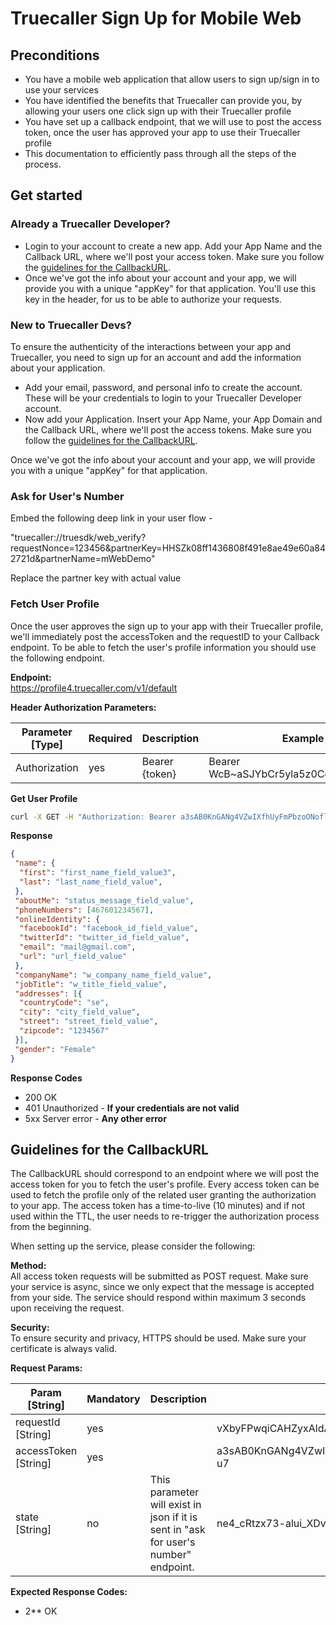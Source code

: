 # Truecaller Sign Up for Mobile Web

## Preconditions

- You have a mobile web application that allow users to sign up/sign in to use your services
- You have identified the benefits that Truecaller can provide you, by allowing your users one click sign up with their Truecaller profile
- You have set up a callback endpoint, that we will use to post the access token, once the user has approved your app to use their Truecaller profile
- This documentation to efficiently pass through all the steps of the process.

## Get started

### Already a Truecaller Developer?

- Login to your account to create a new app. Add your App Name and the Callback URL, where we'll post your access token. Make sure you follow the [guidelines for the CallbackURL](#guidelines-for-the-callbackurl).
- Once we've got the info about your account and your app, we will provide you with a unique "appKey" for that application. You'll use this key in the header, for us to be able to authorize your requests.

### New to Truecaller Devs?

To ensure the authenticity of the interactions between your app and Truecaller, you need to sign up for an account and add the information about your application.

- Add your email, password, and personal info to create the account. These will be your credentials to login to your Truecaller Developer account.
- Now add your Application. Insert your App Name, your App Domain and the Callback URL, where we'll post the access tokens. Make sure you follow the [guidelines for the CallbackURL](#guidelines-for-the-callbackurl).

Once we've got the info about your account and your app, we will provide you with a unique "appKey" for that application.


### Ask for User's Number

Embed the following deep link in your user flow -

"truecaller://truesdk/web_verify?requestNonce=123456&partnerKey=HHSZk08ff1436808f491e8ae49e60a842721d&partnerName=mWebDemo"

Replace the partner key with actual value

### Fetch User Profile

Once the user approves the sign up to your app with their Truecaller profile, we'll immediately post the accessToken and the requestID to your Callback endpoint. To be able to fetch the user's profile information you should use the following endpoint.

**Endpoint:**  
https://profile4.truecaller.com/v1/default

**Header Authorization Parameters:**  

| **Parameter [Type]** | **Required** | **Description**  | **Example**                             |
| -------------------  | ------------ | ---------------- | --------------------------------------- |
| Authorization        | yes          | Bearer {token}   | Bearer WcB~aSJYbCr5yla5z0CdAGfyj3Rruk~8 |

**Get User Profile**  
```bash
curl -X GET -H "Authorization: Bearer a3sAB0KnGANg4VZwIXfhUyFmPbzoONofl4FjIItac0JQSODp6niW8oBr33uOI-u7" -H "Cache-Control: no-cache" "https://profile4.truecaller.com/v1/default"
```

**Response**

```json
{
 "name": {
  "first": "first_name_field_value3",
  "last": "last_name_field_value",
 },
 "aboutMe": "status_message_field_value",
 "phoneNumbers": [467601234567],
 "onlineIdentity": {
  "facebookId": "facebook_id_field_value",
  "twitterId": "twitter_id_field_value",
  "email": "mail@gmail.com",
  "url": "url_field_value"
 },
 "companyName": "w_company_name_field_value",
 "jobTitle": "w_title_field_value",
 "addresses": [{
  "countryCode": "se",
  "city": "city_field_value",
  "street": "street_field_value",
  "zipcode": "1234567"
 }],
 "gender": "Female"
}
```

**Response Codes**

- 200 OK
- 401 Unauthorized - **If your credentials are not valid**
- 5xx Server error - **Any other error**

## Guidelines for the CallbackURL

The CallbackURL should correspond to an endpoint where we will post the access token for you to fetch the user's profile. Every access token can be used to fetch the profile only of the related user granting the authorization to your app. The access token has a time-to-live (10 minutes) and if not used within the TTL, the user needs to re-trigger the authorization process from the beginning.

When setting up the service, please consider the following:

**Method:**  
All access token requests will be submitted as POST request. Make sure your service is async, since we only expect that the message is accepted from your side. The service should respond within maximum 3 seconds upon receiving the request.

**Security:**  
To ensure security and privacy, HTTPS should be used. Make sure your certificate is always valid.

**Request Params:**

| **Param [String]**   | **Mandatory** | **Description**                                                                      | **Example value**                                                 |
| -------------------- | ------------- | ------------------------------------------------------------------------------------ | ----------------------------------------------------------------- |
| requestId [String]   | yes           |                                                                                      | vXbyFPwqiCAHZyxAldA9M9DDXKk=                                      |
| accessToken [String] | yes           |                                                                                      | a3sAB0KnGANg4VZwIXfhUyFmPbzoONofl4FjIItac0JQSODp6niW8oBr33uOI-u7  |
| state [String]       | no            | This parameter will exist in json if it is sent in "ask for user's number" endpoint. | ne4_cRtzx73-alui_XDvzS5h                                          |

**Expected Response Codes:**

- 2** OK
